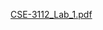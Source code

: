 [CSE-3112_Lab_1.pdf](https://github.com/muhammadbadrul1234/Computer-Science-and-Engineering/files/8884725/CSE-3112_Lab_1.pdf)
